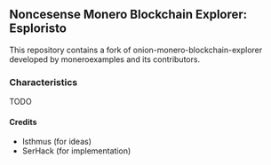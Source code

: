 ## Noncesense Monero Blockchain Explorer: Esploristo

This repository contains a fork of onion-monero-blockchain-explorer developed by moneroexamples and its contributors.

### Characteristics

TODO

#### Credits
* Isthmus (for ideas)
* SerHack (for implementation)

